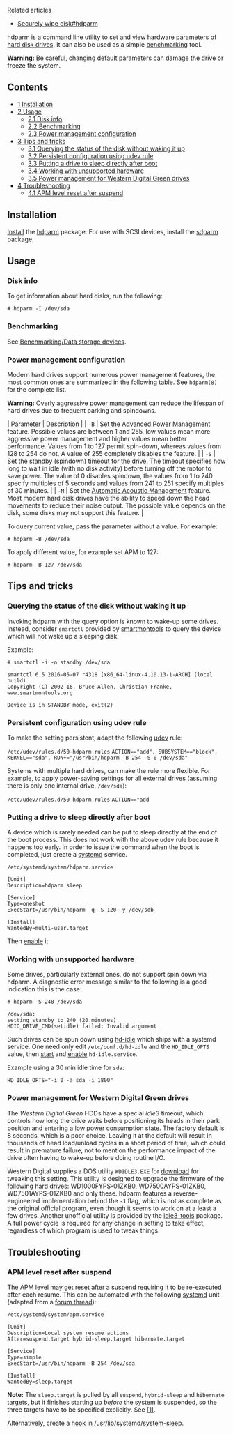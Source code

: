 Related articles

*   [Securely wipe disk#hdparm](/index.php/Securely_wipe_disk#hdparm "Securely wipe disk")

hdparm is a command line utility to set and view hardware parameters of [hard disk drives](https://en.wikipedia.org/wiki/Hard_disk_drive "wikipedia:Hard disk drive"). It can also be used as a simple [benchmarking](/index.php/Benchmarking "Benchmarking") tool.

**Warning:** Be careful, changing default parameters can damage the drive or freeze the system.

## Contents

*   [1 Installation](#Installation)
*   [2 Usage](#Usage)
    *   [2.1 Disk info](#Disk_info)
    *   [2.2 Benchmarking](#Benchmarking)
    *   [2.3 Power management configuration](#Power_management_configuration)
*   [3 Tips and tricks](#Tips_and_tricks)
    *   [3.1 Querying the status of the disk without waking it up](#Querying_the_status_of_the_disk_without_waking_it_up)
    *   [3.2 Persistent configuration using udev rule](#Persistent_configuration_using_udev_rule)
    *   [3.3 Putting a drive to sleep directly after boot](#Putting_a_drive_to_sleep_directly_after_boot)
    *   [3.4 Working with unsupported hardware](#Working_with_unsupported_hardware)
    *   [3.5 Power management for Western Digital Green drives](#Power_management_for_Western_Digital_Green_drives)
*   [4 Troubleshooting](#Troubleshooting)
    *   [4.1 APM level reset after suspend](#APM_level_reset_after_suspend)

## Installation

[Install](/index.php/Install "Install") the [hdparm](https://www.archlinux.org/packages/?name=hdparm) package. For use with SCSI devices, install the [sdparm](https://www.archlinux.org/packages/?name=sdparm) package.

## Usage

### Disk info

To get information about hard disks, run the following:

```
# hdparm -I /dev/sda

```

### Benchmarking

See [Benchmarking/Data storage devices](/index.php/Benchmarking/Data_storage_devices "Benchmarking/Data storage devices").

### Power management configuration

Modern hard drives support numerous power management features, the most common ones are summarized in the following table. See `hdparm(8)` for the complete list.

**Warning:** Overly aggressive power management can reduce the lifespan of hard drives due to frequent parking and spindowns.

| Parameter | Description |
| `-B` | Set the [Advanced Power Management](https://en.wikipedia.org/wiki/Advanced_Power_Management "wikipedia:Advanced Power Management") feature. Possible values are between 1 and 255, low values mean more aggressive power management and higher values mean better performance. Values from 1 to 127 permit spin-down, whereas values from 128 to 254 do not. A value of 255 completely disables the feature. |
| `-S` | Set the standby (spindown) timeout for the drive. The timeout specifies how long to wait in idle (with no disk activity) before turning off the motor to save power. The value of 0 disables spindown, the values from 1 to 240 specify multiples of 5 seconds and values from 241 to 251 specify multiples of 30 minutes. |
| `-M` | Set the [Automatic Acoustic Management](https://en.wikipedia.org/wiki/Automatic_Acoustic_Management "wikipedia:Automatic Acoustic Management") feature. Most modern hard disk drives have the ability to speed down the head movements to reduce their noise output. The possible value depends on the disk, some disks may not support this feature. |

To query current value, pass the parameter without a value. For example:

```
# hdparm -B /dev/sda

```

To apply different value, for example set APM to 127:

```
# hdparm -B 127 /dev/sda

```

## Tips and tricks

### Querying the status of the disk without waking it up

Invoking hdparm with the query option is known to wake-up some drives. Instead, consider `smartctl` provided by [smartmontools](https://www.archlinux.org/packages/?name=smartmontools) to query the device which will not wake up a sleeping disk.

Example:

 `# smartctl -i -n standby /dev/sda` 
```
smartctl 6.5 2016-05-07 r4318 [x86_64-linux-4.10.13-1-ARCH] (local build)
Copyright (C) 2002-16, Bruce Allen, Christian Franke, www.smartmontools.org

Device is in STANDBY mode, exit(2)

```

### Persistent configuration using udev rule

To make the setting persistent, adapt the following [udev](/index.php/Udev "Udev") rule:

 `/etc/udev/rules.d/50-hdparm.rules`  `ACTION=="add", SUBSYSTEM=="block", KERNEL=="sda", RUN+="/usr/bin/hdparm -B 254 -S 0 /dev/sda"` 

Systems with multiple hard drives, can make the rule more flexible. For example, to apply power-saving settings for all external drives (assuming there is only one internal drive, `/dev/sda`):

 `/etc/udev/rules.d/50-hdparm.rules`  `ACTION=="add` 

### Putting a drive to sleep directly after boot

A device which is rarely needed can be put to sleep directly at the end of the boot process. This does not work with the above udev rule because it happens too early. In order to issue the command when the boot is completed, just create a [systemd](/index.php/Systemd "Systemd") service.

 `/etc/systemd/system/hdparm.service` 
```
[Unit]
Description=hdparm sleep

[Service]
Type=oneshot
ExecStart=/usr/bin/hdparm -q -S 120 -y /dev/sdb

[Install]
WantedBy=multi-user.target
```

Then [enable](/index.php/Enable "Enable") it.

### Working with unsupported hardware

Some drives, particularly external ones, do not support spin down via hdparm. A diagnostic error message similar to the following is a good indication this is the case:

 `# hdparm -S 240 /dev/sda` 
```
/dev/sda:
setting standby to 240 (20 minutes)
HDIO_DRIVE_CMD(setidle) failed: Invalid argument

```

Such drives can be spun down using [hd-idle](https://www.archlinux.org/packages/?name=hd-idle) which ships with a systemd service. One need only edit `/etc/conf.d/hd-idle` and the `HD_IDLE_OPTS` value, then [start](/index.php/Start "Start") and [enable](/index.php/Enable "Enable") `hd-idle.service`.

Example using a 30 min idle time for `sda`:

```
HD_IDLE_OPTS="-i 0 -a sda -i 1800"

```

### Power management for Western Digital Green drives

The *Western Digital Green* HDDs have a special *idle3* timeout, which controls how long the drive waits before positioning its heads in their park position and entering a low power consumption state. The factory default is 8 seconds, which is a poor choice. Leaving it at the default will result in thousands of head load/unload cycles in a short period of time, which could result in premature failure, not to mention the performance impact of the drive often having to wake-up before doing routine I/O.

Western Digital supplies a DOS utility `WDIDLE3.EXE` for [download](https://support.wdc.com/downloads.aspx?p=113) for tweaking this setting. This utility is designed to upgrade the firmware of the following hard drives: WD1000FYPS-01ZKB0, WD7500AYPS-01ZKB0, WD7501AYPS-01ZKB0 and only these. hdparm features a reverse-engineered implementation behind the `-J` flag, which is not as complete as the original official program, even though it seems to work on at a least a few drives. Another unofficial utility is provided by the [idle3-tools](https://www.archlinux.org/packages/?name=idle3-tools) package. A full power cycle is required for any change in setting to take effect, regardless of which program is used to tweak things.

## Troubleshooting

### APM level reset after suspend

The APM level may get reset after a suspend requiring it to be re-executed after each resume. This can be automated with the following [systemd](/index.php/Systemd "Systemd") unit (adapted from a [forum thread](https://bbs.archlinux.org/viewtopic.php?id=151640)):

 `/etc/systemd/system/apm.service` 
```
[Unit]
Description=Local system resume actions
After=suspend.target hybrid-sleep.target hibernate.target

[Service]
Type=simple
ExecStart=/usr/bin/hdparm -B 254 /dev/sda

[Install]
WantedBy=sleep.target
```

**Note:** The `sleep.target` is pulled by all `suspend`, `hybrid-sleep` and `hibernate` targets, but it finishes starting up *before* the system is suspended, so the three targets have to be specified explicitly. See [[1]](https://wiki.archlinux.org/index.php?title=Talk:Hdparm&oldid=440457#Troubleshooting_APM_settings_after_suspend.2C_hibernate_or_hybrid-sleep).

Alternatively, create a [hook in /usr/lib/systemd/system-sleep](/index.php/Power_management#Hooks_in_.2Fusr.2Flib.2Fsystemd.2Fsystem-sleep "Power management").